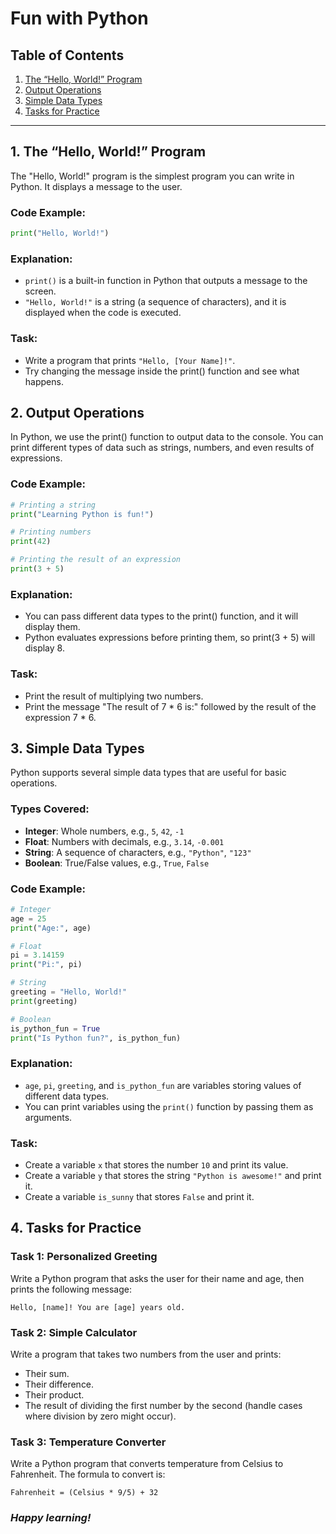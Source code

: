 #  Fun with Python

## Table of Contents

1. [The “Hello, World!” Program](#1-the-hello-world-program)
2. [Output Operations](#2-output-operations)
3. [Simple Data Types](#3-simple-data-types)
4. [Tasks for Practice](#4-tasks-for-practice)

---

## 1. The “Hello, World!” Program

The "Hello, World!" program is the simplest program you can write in Python. It displays a message to the user.

### Code Example:

```python
print("Hello, World!")
```

### Explanation:
- ``print()`` is a built-in function in Python that outputs a message to the screen.
- ``"Hello, World!"`` is a string (a sequence of characters), and it is displayed when the code is executed.

### Task:
- Write a program that prints ``"Hello, [Your Name]!"``.
- Try changing the message inside the print() function and see what happens.


## 2. Output Operations
In Python, we use the print() function to output data to the console. You can print different types of data such as strings, numbers, and even results of expressions.

### Code Example:

```python
# Printing a string
print("Learning Python is fun!")

# Printing numbers
print(42)

# Printing the result of an expression
print(3 + 5)
```

### Explanation:
- You can pass different data types to the print() function, and it will display them.
- Python evaluates expressions before printing them, so print(3 + 5) will display 8.

### Task:
- Print the result of multiplying two numbers.
- Print the message "The result of 7 * 6 is:" followed by the result of the expression 7 * 6.


## 3. Simple Data Types

Python supports several simple data types that are useful for basic operations.

### Types Covered:
- **Integer**: Whole numbers, e.g., `5`, `42`, `-1`
- **Float**: Numbers with decimals, e.g., `3.14`, `-0.001`
- **String**: A sequence of characters, e.g., `"Python"`, `"123"`
- **Boolean**: True/False values, e.g., `True`, `False`

### Code Example:

```python
# Integer
age = 25
print("Age:", age)

# Float
pi = 3.14159
print("Pi:", pi)

# String
greeting = "Hello, World!"
print(greeting)

# Boolean
is_python_fun = True
print("Is Python fun?", is_python_fun)
```

### Explanation:
- `age`, `pi`, `greeting`, and `is_python_fun` are variables storing values of different data types.
- You can print variables using the `print()` function by passing them as arguments.

### Task:
- Create a variable `x` that stores the number `10` and print its value.
- Create a variable `y` that stores the string `"Python is awesome!"` and print it.
- Create a variable `is_sunny` that stores `False` and print it.

## 4. Tasks for Practice

### Task 1: Personalized Greeting
Write a Python program that asks the user for their name and age, then prints the following message:
```shell
Hello, [name]! You are [age] years old.
```

### Task 2: Simple Calculator

Write a program that takes two numbers from the user and prints:

- Their sum.
- Their difference.
- Their product.
- The result of dividing the first number by the second (handle cases where division by zero might occur).

### Task 3: Temperature Converter
Write a Python program that converts temperature from Celsius to Fahrenheit. The formula to convert is:
```shell
Fahrenheit = (Celsius * 9/5) + 32
```

### _Happy learning!_